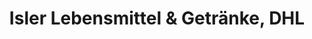 ---
title: "Isler Lebensmittel & Getränke, DHL"
url: /wiesbaden/isler-lebensmittel-und-getraenke-dhl/
shop: Kiosk
---